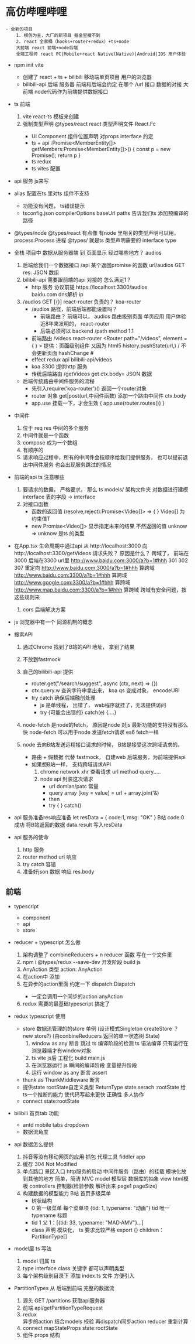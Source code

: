 #  高仿哔哩哔哩  
    - 全新的项目
        1. 模仿为主，大厂的新项目 掘金里搜不到
        2. react 全家桶（hooks+router+redux）+ts+node
        大前端 react 前端+node后端
        全端工程师 react PC|Mobile+react Native(Native)|Android|IOS 用户体验

- npm init vite 
    - 创建了 react + ts + bilibili 移动端单页项目
        用户的浏览器
    - bilibili-api 后端
        服务器
        前端和后端会约定 在哪个 /url  接口  数据的对接
        大前端 node代码作为前端提供数据接口

- ts 前端
    1. vite  react-ts 模板来创建
    2. 强制类型声明
        @types/react  react 类型声明文件  React.Fc<PropTypes>
        - UI Component  组件位置声明  对props  interface 约定
        - ts + api  :Promise<MemberEntity[]>
        getMembers:Promise<MemberEntity[]>() {
            const p = new Promise();
            return p
        }
        - ts  redux
        - ts vites 配置
- api 服务  js来写
- alias 配置在ts 里对ts 组件不支持
    - 功能没有问题， ts错误提示
    - tsconfig.json  compilerOptions
        baseUrl
        paths 告诉我们ts  添加预编译的路径
- @types/node @types/react  有点像
    有node 里相关的类型声明可以用， process:Process 进程
    @types/ 就是ts 类型声明需要的 interface type

- 全栈 项目中 数据从服务器端  到  页面显示
    经过哪些地方？
    audios
    1. 后端给我们一个数据接口 /api  某个返回promise 的函数
        url/audios GET  res: JSON 数组
    2. bilibili-api 需要跟前端的api 对接的 
        怎么满足1？
        - http 服务 协议前提
            https://localhost:3300/audios   
            baidu.com   dns解析   ip
    3. /audios  GET [{}]
        react-router  负责的？
        koa-router
        - /audios  路径，前端后端都能设置吗？
            - 前端路由？ 前端可以， audios  路由级别页面  单页应用
                用户体验 近8年来发明的， react-router
            - 后端必须可以 backend 
                /path   method 1.1
        - 前端路由  /videos  react-router   <Router path="/videos", element = { <Videos/> } > 
            <Link to ="">  提供：页面级别组件
            又因为 html5  history.pushState(url,) / 不会更新页面   hashChange #
        - effect      redux  api  bilibili-api/videos
        - koa  3300  提供http 服务
        - 传统后端路由  /getVideos  get   ctx.body=   JSON 数据
    - 后端传统路由中间件服务的流程
        - 先引入require('koa-router')()  返回一个router对象
        - router 对象 get|post(url,中间件函数)
            添加一个路由中间件 ctx.body
        - app.use 挂载一下，才会生效  { app.use(router.routes()) }
- 中间件
    1. 位于 req  res  中间的多个服务
    2. 中间件就是一个函数
    3. compose  成为一个数组
    4. 有顺序的
    5. 请求响应过程中，所有的中间件会按顺序给我们提供服务，
        也可以提前退出中间件服务  也会出现服务跳过的情况

- 前端的api ts 注意哪些
    1. 要请求的数据， 严格要求， 那么
        ts  models/ 架构文件夹
        对数据进行建模  interface 表的字段 -> interface
    3. 对接口函数
        - 函数的返回值 (resolve,reject):Promise<Video[]> => { }
            Video[] 为约束值T
        - new Promise<Video[]> 显示指定未来的结果 不然返回的值 unknow =>
            unknow 是ts 的类型

- 在App.tsx 生命周期中通过api
    从 http://localhost:3000 向 http://localhost:3300/getVideos 
    请求失败？ 原因是什么？
    跨域了， 前端在3000  后端在3300 
    url里  http://www.baidu.com:3000/a?b=1#hhh  301  302  307 重定向
           http://www.baidu.com:3000/a?b=1#hhh  算跨域
           http://www.baidu.com:3300/a?b=1#hhh  算跨域
           http://www.google.com:3300/a?b=1#hhh  算跨域
           http://www.map.baidu.com:3300/a?b=1#hhh  算跨域
    跨域有安全问题，按这些规则来
    1. cors 
        后端解决方案

- js 浏览器中有一个 同源机制的概念

- 搜索API
    1. 通过Chrome 找到了B站的API 地址， 拿到了结果
    2. 不放到fastmock
    3. 自己的bilibili-api 提供
        - router.get("/search/suggest", async (ctx, next) => {})
        - ctx.query.w  查询字符串拿出来， koa qs 变成对象， encodeURI
        - try  catch 确保后端融创处理
            - js 是单线程， 出错了， web程序就挂了，无法提供访问
            - try {可能会出错的} catch(e) {....}

    4. node-fetch  是node的fetch， 原因是node 对js 最新功能的支持没有那么快
        node-fetch  可以用于node 发送fetch请求 es6 fetch一样
    5. node 去向B站发送远程接口请求的时候， B站是接受这次跨域请求的。
        - 路由 + 假数据   代替 fastmock， 自建web 后端服务，为前端提供api
        - 如果想B站一样， 支持跨域请求API
            1. chrome network xhr 查看请求
                url method query.....
            2. node api  封装这次请求
                - url domian/patc 常量
                - query array [key = value]
                    = url + array.join('&)
                - then 
                - try { } catch()

- api 服务准备res响应准备
    let resData = {
        code:1, 
        msg: "OK"
    }
    B站 code:0 成功
    将B站返回的数据 data.result 写入resData

- api 服务的使命
    1. http 服务
    2. router  method  url 响应
    3. try catch 容错
    4. 准备好json 数据 响应  res.body



## 前端
- typescript
    - component
    - api
    - store

- reducer + typescript 怎么做
    1. 架构调整了  combineReducers  + n reducer 函数 写在一个文件里
    2. npm i @types/redux --save-dev  开发阶段
        build  js
    3. AnyAction 类型  action: AnyAction
    4. 在action中 添加
    5. 在异步的action里面 约定一下 dispatch:Diapatch<anyAction>
        - 一定会调用一个同步的action anyAction
    6. redux 需要的最基础typescript 搞定了

- redux  typescript 使用
    - store 数据流管理的的store 单例 (设计模式Singleton createStore ？ new 
    store?) (由conbineReducers 返回的单一状态树 State)
        1. window as any  断言 跳过 ts 编译阶段的检测  ts 语法编译
        只有运行在浏览器端才有window对象
        2. ts  vite  js后   工程化  build   main.js
        3. 在浏览器运行 js  瞬间的编译阶段    变量提升阶段
        4. 运行
        window as any   断言   assert
    - thunk as ThunkMiddleware  断言
    - 提供state   rootState自定义类型  ReturnType<typeof reducers>
        state.serach   :rootState 给ts一个推断的能力 使代码写起来更快
        正确性   多人协作
    - connect   state:rootState 

- bilibili  首页tab   功能
    - antd mobile  tabs  dropdown
    - 数据流角度

- api 数据怎么提供
    1. 抖音等没有移动网页的应用
        抓包 代理工具 fiddler app 
    2. 缓存  304 Not Modified
    3. 单点路口  景区入口
        http服务的启动
        中间件服务（路由）的挂载
        模块化放到其他的地方
        简单，简洁
        MVC model 模型层  数据库的抽象
            view  html模板
            controllers 控制器(检验参数 解析出来 page1  pageSize)
    4. 构建数据的模型能力
        B站 首页多级菜单
        - 树状结构
        - 0   第一级菜单
            每个菜单项 {tid: 1,  typename: "动画"}
            tid 唯一  typename 标题
        - tid 1 父
            1：[{tid: 33, typename: "MAD·AMV"}...]
        - class 声明  模块化， ts 要求比较严格  export {}
            children：PartitionType[]
- model层  ts 写法
    1. model 归属 ts 
    2. type interface class 关键字
        都可以声明类型
    3. 每个架构级别目录下  添加 index.ts 文件
        方便引入

- PartitionTypes 从 后端到前端  完整的数据流
    1. 源头
        GET /partitions  获取api服务器
    2. 前端
        api/getPartitionTypeRequest
    3. redux  
        异步的action 结合models 校验
        再dispatch同步action
        reducer 重新计算
    4. connect mapStateProps state:rootState
    5. 组件  props 结构  